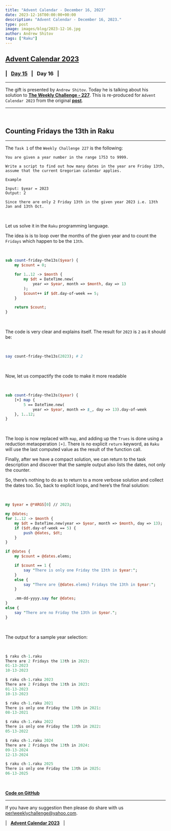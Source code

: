 ```yaml
---
title: "Advent Calendar - December 16, 2023"
date: 2023-12-16T00:00:00+00:00
description: "Advent Calendar - December 16, 2023."
type: post
image: images/blog/2023-12-16.jpg
author: Andrew Shitov
tags: ["Raku"]
---
```


## [**Advent Calendar 2023**](/blog/advent-calendar-2023)
### | &nbsp; [**Day 15**](/blog/advent-calendar-2023-12-15) &nbsp; | &nbsp; **Day 16** &nbsp; |
***

The gift is presented by `Andrew Shitov`. Today he is talking about his solution to [**The Weekly Challenge - 227**](/blog/perl-weekly-challenge-227). This is re-produced for `Advent Calendar 2023` from the original [**post**](https://andrewshitov.com/2023/07/24/counting-friday-the-13th-in-raku).

***

<br>

## Counting Fridays the 13th in Raku
***

The `Task 1` of the `Weekly Challenge 227` is the following:

    You are given a year number in the range 1753 to 9999.

    Write a script to find out how many dates in the year are Friday 13th, assume that the current Gregorian calendar applies.

    Example

    Input: $year = 2023
    Output: 2

    Since there are only 2 Friday 13th in the given year 2023 i.e. 13th Jan and 13th Oct.

<br>

Let us solve it in the `Raku` programming language.

The idea is is to loop over the months of the given year and to count the `Fridays` which happen to be the `13th`.

<br>

```perl
sub count-friday-the13s($year) {
    my $count = 0;

    for 1..12 -> $month {
        my $dt = DateTime.new(
            year => $year, month => $month, day => 13
        );
        $count++ if $dt.day-of-week == 5;
    }

    return $count;
}
```

<br>

The code is very clear and explains itself. The result for `2023` is `2` as it should be:

<br>

```perl
say count-friday-the13s(2023); # 2
```

<br>

Now, let us compactify the code to make it more readable

<br>

```perl
sub count-friday-the13s($year) {
    [+] map {
        5 == DateTime.new(
            year => $year, month => $_, day => 13).day-of-week
    }, 1..12;
}
```

<br>

The loop is now replaced with `map`, and adding up the `Trues` is done using a reduction metaoperation `[+]`. There is no explicit `return` keyword, as `Raku` will use the last computed value as the result of the function call.

Finally, after we have a compact solution, we can return to the task description and discover that the sample output also lists the dates, not only the counter.

So, there’s nothing to do as to return to a more verbose solution and collect the dates too. So, back to explicit loops, and here’s the final solution:

<br>

```perl
my $year = @*ARGS[0] // 2023;

my @dates;
for 1..12 -> $month {
    my $dt = DateTime.new(year => $year, month => $month, day => 13);
    if ($dt.day-of-week == 5) {
        push @dates, $dt;
    }
}

if @dates {
    my $count = @dates.elems;

    if $count == 1 {
        say "There is only one Friday the 13th in $year:";
    }
    else {
        say "There are {@dates.elems} Fridays the 13th in $year:";
    }

    .mm-dd-yyyy.say for @dates;
}
else {
    say "There are no Friday the 13th in $year.";
}
```

<br>

The output for a sample year selection:

<br>

```perl
$ raku ch-1.raku
There are 2 Fridays the 13th in 2023:
01-13-2023
10-13-2023

$ raku ch-1.raku 2023
There are 2 Fridays the 13th in 2023:
01-13-2023
10-13-2023

$ raku ch-1.raku 2021
There is only one Friday the 13th in 2021:
08-13-2021

$ raku ch-1.raku 2022
There is only one Friday the 13th in 2022:
05-13-2022

$ raku ch-1.raku 2024
There are 2 Fridays the 13th in 2024:
09-13-2024
12-13-2024

$ raku ch-1.raku 2025
There is only one Friday the 13th in 2025:
06-13-2025
```

<br>

[**Code on GitHub**](https://github.com/ash/perlweeklychallenge-club/tree/master/challenge-227/ash/raku)

***

If you have any suggestion then please do share with us <perlweeklychallenge@yahoo.com>.

| &nbsp; [**Advent Calendar 2023**](/blog/advent-calendar-2023) &nbsp; |
